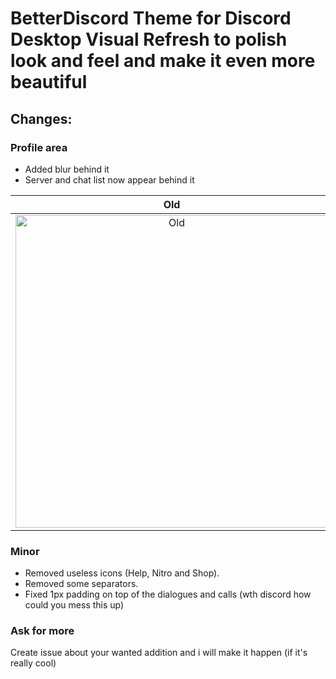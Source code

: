 # BetterDiscord Theme for Discord Desktop Visual Refresh to polish look and feel and make it even more beautiful

## Changes:

### Profile area
- Added blur behind it  
- Server and chat list now appear behind it

<table>
  <thead>
    <tr>
      <th width="500px">Old</th>
      <th width="500px">New</th>
    </tr>
  </thead>
  <tbody>
    <tr width="600px">
      <td align="center">
        <img src="https://github.com/user-attachments/assets/5ad45827-014f-4555-9dd9-778008e63d49" alt="Old" width="500px"/>
      </td>
      <td align="center">
        <img  src="https://github.com/user-attachments/assets/96180113-a3a9-4971-bf88-64b2159e0250" alt="New" width="500px"/>
      </td>
    </tr>
  </tbody>
</table>

### Minor
- Removed useless icons (Help, Nitro and Shop).
- Removed some separators.
- Fixed 1px padding on top of the dialogues and calls (wth discord how could you mess this up)

### Ask for more
Create issue about your wanted addition and i will make it happen (if it's really cool)
